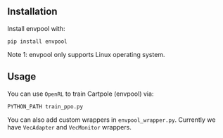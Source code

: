 ## Installation

 
Install envpool with:

``` shell
pip install envpool
```

Note 1: envpool only supports Linux operating system.

## Usage

You can use `OpenRL` to train Cartpole (envpool) via:

``` shell
PYTHON_PATH train_ppo.py
```

You can also add custom wrappers in `envpool_wrapper.py`. Currently we have `VecAdapter` and `VecMonitor` wrappers.
